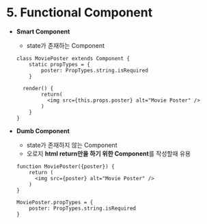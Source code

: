 # 5. Functional Component

- **Smart Component** 

  - state가 존재하는 Component

  ```react
  class MoviePoster extends Component {
      static propTypes = {
          poster: PropTypes.string.isRequired
      }
  
  	render() {
          return(
          	<img src={this.props.poster} alt="Movie Poster" />
          )
      }
  }
  ```

- **Dumb Component** 

  - state가 존재하지 않는 Component
  - 오로지 **html return만을 하기 위한 Component**를 작성할때 유용

  ```react
  function MoviePoster({poster}) {
      return (
      	<img src={poster} alt="Movie Poster" />
      )
  }
  
  MoviePoster.propTypes = {
      poster: PropTypes.string.isRequired
  }
  ```

  